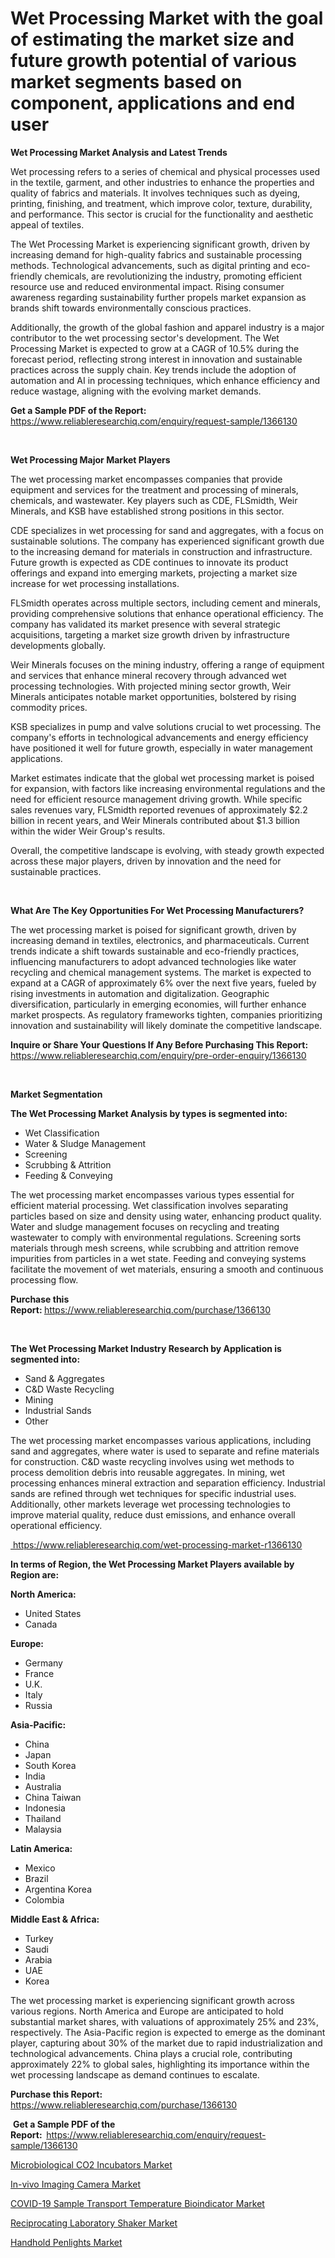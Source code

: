 <p><h1>Wet Processing Market with the goal of estimating the market size and future growth potential of various market segments based on component, applications and end user</h1></p><p><strong>Wet Processing Market Analysis and Latest Trends</strong></p>
<p><p>Wet processing refers to a series of chemical and physical processes used in the textile, garment, and other industries to enhance the properties and quality of fabrics and materials. It involves techniques such as dyeing, printing, finishing, and treatment, which improve color, texture, durability, and performance. This sector is crucial for the functionality and aesthetic appeal of textiles.</p><p>The Wet Processing Market is experiencing significant growth, driven by increasing demand for high-quality fabrics and sustainable processing methods. Technological advancements, such as digital printing and eco-friendly chemicals, are revolutionizing the industry, promoting efficient resource use and reduced environmental impact. Rising consumer awareness regarding sustainability further propels market expansion as brands shift towards environmentally conscious practices.</p><p>Additionally, the growth of the global fashion and apparel industry is a major contributor to the wet processing sector's development. The Wet Processing Market is expected to grow at a CAGR of 10.5% during the forecast period, reflecting strong interest in innovation and sustainable practices across the supply chain. Key trends include the adoption of automation and AI in processing techniques, which enhance efficiency and reduce wastage, aligning with the evolving market demands.</p></p>
<p><strong>Get a Sample PDF of the Report:&nbsp;</strong> <a href="https://www.reliableresearchiq.com/enquiry/request-sample/1366130?utm_campaign=1876&utm_medium=2&utm_source=Github&utm_content=ia&utm_term=22032025&utm_id=wet-processing">https://www.reliableresearchiq.com/enquiry/request-sample/1366130</a></p>
<p>&nbsp;</p>
<p><strong>Wet Processing Major Market Players</strong></p>
<p><p>The wet processing market encompasses companies that provide equipment and services for the treatment and processing of minerals, chemicals, and wastewater. Key players such as CDE, FLSmidth, Weir Minerals, and KSB have established strong positions in this sector.</p><p>CDE specializes in wet processing for sand and aggregates, with a focus on sustainable solutions. The company has experienced significant growth due to the increasing demand for materials in construction and infrastructure. Future growth is expected as CDE continues to innovate its product offerings and expand into emerging markets, projecting a market size increase for wet processing installations.</p><p>FLSmidth operates across multiple sectors, including cement and minerals, providing comprehensive solutions that enhance operational efficiency. The company has validated its market presence with several strategic acquisitions, targeting a market size growth driven by infrastructure developments globally.</p><p>Weir Minerals focuses on the mining industry, offering a range of equipment and services that enhance mineral recovery through advanced wet processing technologies. With projected mining sector growth, Weir Minerals anticipates notable market opportunities, bolstered by rising commodity prices.</p><p>KSB specializes in pump and valve solutions crucial to wet processing. The company's efforts in technological advancements and energy efficiency have positioned it well for future growth, especially in water management applications.</p><p>Market estimates indicate that the global wet processing market is poised for expansion, with factors like increasing environmental regulations and the need for efficient resource management driving growth. While specific sales revenues vary, FLSmidth reported revenues of approximately $2.2 billion in recent years, and Weir Minerals contributed about $1.3 billion within the wider Weir Group's results.</p><p>Overall, the competitive landscape is evolving, with steady growth expected across these major players, driven by innovation and the need for sustainable practices.</p></p>
<p>&nbsp;</p>
<p><strong>What Are The Key Opportunities For Wet Processing Manufacturers?</strong></p>
<p><p>The wet processing market is poised for significant growth, driven by increasing demand in textiles, electronics, and pharmaceuticals. Current trends indicate a shift towards sustainable and eco-friendly practices, influencing manufacturers to adopt advanced technologies like water recycling and chemical management systems. The market is expected to expand at a CAGR of approximately 6% over the next five years, fueled by rising investments in automation and digitalization. Geographic diversification, particularly in emerging economies, will further enhance market prospects. As regulatory frameworks tighten, companies prioritizing innovation and sustainability will likely dominate the competitive landscape.</p></p>
<p><strong>Inquire or Share Your Questions If Any Before Purchasing This Report:</strong> <a href="https://www.reliableresearchiq.com/enquiry/pre-order-enquiry/1366130?utm_campaign=1876&utm_medium=2&utm_source=Github&utm_content=ia&utm_term=22032025&utm_id=wet-processing">https://www.reliableresearchiq.com/enquiry/pre-order-enquiry/1366130</a></p>
<p>&nbsp;</p>
<p><strong>Market Segmentation</strong></p>
<p><strong>The Wet Processing Market Analysis by types is segmented into:</strong></p>
<p><ul><li>Wet Classification</li><li>Water & Sludge Management</li><li>Screening</li><li>Scrubbing & Attrition</li><li>Feeding & Conveying</li></ul></p>
<p><p>The wet processing market encompasses various types essential for efficient material processing. Wet classification involves separating particles based on size and density using water, enhancing product quality. Water and sludge management focuses on recycling and treating wastewater to comply with environmental regulations. Screening sorts materials through mesh screens, while scrubbing and attrition remove impurities from particles in a wet state. Feeding and conveying systems facilitate the movement of wet materials, ensuring a smooth and continuous processing flow.</p></p>
<p><strong>Purchase this Report:&nbsp;</strong><a href="https://www.reliableresearchiq.com/purchase/1366130?utm_campaign=1876&utm_medium=2&utm_source=Github&utm_content=ia&utm_term=22032025&utm_id=wet-processing">https://www.reliableresearchiq.com/purchase/1366130</a></p>
<p>&nbsp;</p>
<p><strong>The Wet Processing Market Industry Research by Application is segmented into:</strong></p>
<p><ul><li>Sand & Aggregates</li><li>C&D Waste Recycling</li><li>Mining</li><li>Industrial Sands</li><li>Other</li></ul></p>
<p><p>The wet processing market encompasses various applications, including sand and aggregates, where water is used to separate and refine materials for construction. C&D waste recycling involves using wet methods to process demolition debris into reusable aggregates. In mining, wet processing enhances mineral extraction and separation efficiency. Industrial sands are refined through wet techniques for specific industrial uses. Additionally, other markets leverage wet processing technologies to improve material quality, reduce dust emissions, and enhance overall operational efficiency.</p></p>
<p><a href="https://www.reliableresearchiq.com/wet-processing-market-r1366130?utm_campaign=1876&utm_medium=2&utm_source=Github&utm_content=ia&utm_term=22032025&utm_id=wet-processing">&nbsp;https://www.reliableresearchiq.com/wet-processing-market-r1366130</a></p>
<p><strong>In terms of Region, the Wet Processing Market Players available by Region are:</strong></p>
<p>
    <p> <strong> North America: </strong>
        <ul>
            <li>United States</li>
            <li>Canada</li>
        </ul>
        </p> 
    <p> <strong> Europe: </strong>
        <ul>
            <li>Germany</li>
            <li>France</li>
            <li>U.K.</li>
            <li>Italy</li>
            <li>Russia</li>
        </ul>
        </p> 
    <p> <strong> Asia-Pacific: </strong>
        <ul>
            <li>China</li>
            <li>Japan</li>
            <li>South Korea</li>
            <li>India</li>
            <li>Australia</li>
            <li>China Taiwan</li>
            <li>Indonesia</li>
            <li>Thailand</li>
            <li>Malaysia</li>
        </ul>
        </p> 
    <p> <strong> Latin America: </strong>
        <ul>
            <li>Mexico</li>
            <li>Brazil</li>
            <li>Argentina Korea</li>
            <li>Colombia</li>
        </ul>
        </p> 
    <p> <strong> Middle East & Africa: </strong>
        <ul>
            <li>Turkey</li>
            <li>Saudi</li>
            <li>Arabia</li>
            <li>UAE</li>
            <li>Korea</li>
        </ul>
    </p>
    </p>
<p><p>The wet processing market is experiencing significant growth across various regions. North America and Europe are anticipated to hold substantial market shares, with valuations of approximately 25% and 23%, respectively. The Asia-Pacific region is expected to emerge as the dominant player, capturing about 30% of the market due to rapid industrialization and technological advancements. China plays a crucial role, contributing approximately 22% to global sales, highlighting its importance within the wet processing landscape as demand continues to escalate.</p></p>
<p><strong>Purchase this Report: </strong><a href="https://www.reliableresearchiq.com/purchase/1366130?utm_campaign=1876&utm_medium=2&utm_source=Github&utm_content=ia&utm_term=22032025&utm_id=wet-processing">https://www.reliableresearchiq.com/purchase/1366130</a></p>
<p>&nbsp;<strong>Get a Sample PDF of the Report:&nbsp;&nbsp;</strong><a href="https://www.reliableresearchiq.com/enquiry/request-sample/1366130?utm_campaign=1876&utm_medium=2&utm_source=Github&utm_content=ia&utm_term=22032025&utm_id=wet-processing">https://www.reliableresearchiq.com/enquiry/request-sample/1366130</a></p>
<p><strong></strong></p>
<p><p><a href="https://github.com/haklagjbj/Market-Research-Report-List-1/blob/main/microbiological-co2-incubators-market.md?utm_campaign=1876&utm_medium=2&utm_source=Github&utm_content=ia&utm_term=22032025&utm_id=wet-processing">Microbiological CO2 Incubators Market</a></p><p><a href="https://github.com/drissahrouk/Market-Research-Report-List-1/blob/main/in-vivo-imaging-camera-market.md?utm_campaign=1876&utm_medium=2&utm_source=Github&utm_content=ia&utm_term=22032025&utm_id=wet-processing">In-vivo Imaging Camera Market</a></p><p><a href="https://github.com/habyoneub/Market-Research-Report-List-1/blob/main/covid-19-sample-transport-temperature-bioindicator-market.md?utm_campaign=1876&utm_medium=2&utm_source=Github&utm_content=ia&utm_term=22032025&utm_id=wet-processing">COVID-19 Sample Transport Temperature Bioindicator Market</a></p><p><a href="https://github.com/kemauteve/Market-Research-Report-List-1/blob/main/reciprocating-laboratory-shaker-market.md?utm_campaign=1876&utm_medium=2&utm_source=Github&utm_content=ia&utm_term=22032025&utm_id=wet-processing">Reciprocating Laboratory Shaker Market</a></p><p><a href="https://github.com/latilsmickl8/Market-Research-Report-List-1/blob/main/handhold-penlights-market.md?utm_campaign=1876&utm_medium=2&utm_source=Github&utm_content=ia&utm_term=22032025&utm_id=wet-processing">Handhold Penlights Market</a></p></p>